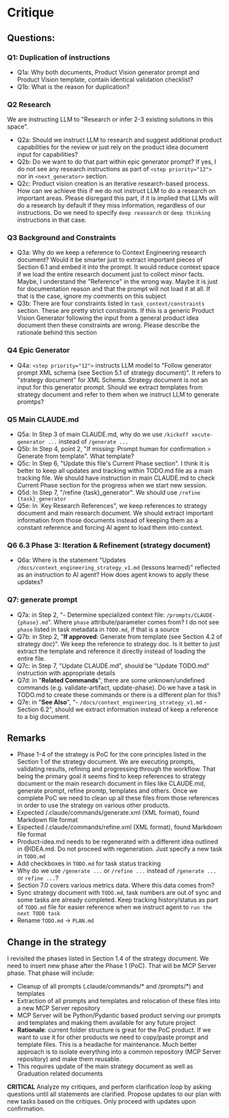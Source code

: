 # Critique

## Questions:

### Q1: Duplication of instructions
- Q1a: Why both documents, Product Vision generator prompt and Product Vision template, contain identical validation checklist? 
- Q1b: What is the reason for duplication?

### Q2 Research 

We are instructing LLM to "Research or infer 2-3 existing solutions in this space". 

- Q2a: Should we instruct LLM to research and suggest additional product capabilities for the review or just rely on the product idea document input for capabilities? 
- Q2b: Do we want to do that part within epic generator prompt? If yes, I do not see any research instructions as part of `<step priority="12">` nor in `<next_generator>` section.
- Q2c: Product vision creation is an iterative research-based process. How can we achieve this if we do not instruct LLM to do a research on important areas. Please disregard this part, if it is implied that LLMs will do a research by default if they miss information, regardless of our instructions. Do we need to specify `deep reasearch` or `deep thinking` instructions in that case.


### Q3 Background and Constraints

- Q3a: Why do we keep a reference to Context Engineering research document? Would it be smarter just to extract important pieces of Section 6.1 and embed it into the prompt. It would reduce context space if we load the entire research document just to collect minor facts. Maybe, I understand the "Reference" in the wrong way. Maybe it is just for documentation reason and that the prompt will not load it at all. If that is the case, ignore my comments on this subject
- Q3b: There are four constraints listed in `task_context/constraints` section. These are pretty strict constraints. If this is a generic Product Vision Generator following the input from a general product idea document then these constraints are wrong. Please describe the rationale behind this section

### Q4 Epic Generator

- Q4a: `<step priority="12">` instructs LLM model to "Follow generator prompt XML schema (see Section 5.1 of strategy document)". It refers to "strategy document" for XML Schema. Strategy document is not an input for this generator prompt. Should we extract templates from strategy document and refer to them when we instruct LLM to generate promtps?
 
### Q5 Main CLAUDE.md

- Q5a: In Step 3 of main CLAUDE.md, why do we use `/kickoff xecute-generator ...` instead of `/generate ...`
- Q5b: In Step 4, point 2, "If missing: Prompt human for confirmation > Generate from template". What template?
- Q5c: In Step 6, "Update this file's Current Phase section". I think it is better to keep all updates and tracking within TODO.md file as a main tracking file. We should have instruction in main CLAUDE.md to check Current Phase section for the progress when we start new session.
- Q5d: In Step 7, "/refine {task}_generator". We should use `/refine {task}_generator`
- Q5e: In `Key Research References", we keep references to strategy document and main research document. We should extract important information from those documents instead of keeping them as a constant reference and forcing AI agent to load them into context.

### Q6 6.3 Phase 3: Iteration & Refinement (strategy document)

- Q6a: Where is the statement "Updates `/docs/context_engineering_strategy_v1.md` (lessons learned)" reflected as an instruction to AI agent? How does agent knows to apply these updates?

### Q7: generate prompt

- Q7a: in Step 2, "- Determine specialized context file: `/prompts/CLAUDE-{phase}.md`". Where `phase` attribute/parameter comes from? I do not see `phase` listed in task metadata in `TODO.md`, if that is a source
- Q7b: in Step 2, "**If approved**: Generate from template (see Section 4.2 of strategy doc)". We keep the reference to strategy doc. Is it better to just extract the template and reference it directly instead of loading the entire file.
- Q7c: in Step 7, "Update CLAUDE.md", should be "Update TODO.md" instruction with appropriate details
- Q7d: in "**Related Commands**", there are some unknown/undefined commands (e.g. validate-artifact, update-phase). Do we have a task in TODO.md to create these commands or there is a different plan for this?
- Q7e: in "**See Also**", "- `/docs/context_engineering_strategy_v1.md` - Section 6.2", should we extract information instead of keep a reference to a big document.

## Remarks
* Phase 1-4 of the strategy is PoC for the core principles listed in the Section 1 of the strategy document. We are executing prompts, validating results, refining and progressing through the workflow. That being the primary goal it seems find to keep references to strategy document or the main research document in files like CLAUDE.md, generate prompt, refine promtp, templates and others. Once we complete PoC we need to clean up all these files from those references in order to use the strategy on various other products.
* Expected /.claude/commands/generate.xml (XML format), found Markdown file format
* Expected /.claude/commands/refine.xml (XML format), found Markdown file format
* Product-idea.md needs to be regenerated with a different idea outlined in @IDEA.md. Do not proceed with regeneration. Just specify a new task in `TODO.md`
* Add checkboxes in `TODO.md` for task status tracking
* Why do we use `/generate ...` or `/refine ...` instead of `/generate ...` or `refine ...`?
* Section 7.0 covers various metrics data. Where this data comes from?
* Sync strategy document with `TODO.md`, task numbers are out of sync and some tasks are already completed. Keep tracking history/status as part of `TODO.md` file for easier reference when we instruct agent to `run the next TODO task`
* Rename `TODO.md` → `PLAN.md`

## Change in the strategy
I revisited the phases listed in Section 1.4 of the strategy document. We need to insert new phase after the Phase 1 (PoC). That will be MCP Server phase. That phase will include:
- Cleanup of all prompts (.claude/commands/* and /prompts/*) and templates 
- Extraction of all prompts and templates and relocation of these files into a new MCP Server repository
- MCP Server will be Python/Pydantic based product serving our prompts and templates and making them available for any future project
- **Rationale**: current folder structure is great for the PoC product. If we want to use it for other products we need to copy/paste prompt and template files. This is a headache for maintenance. Much better approach is to isolate everything into a common repository (MCP Server repository) and make them reusable.
- This requires update of the main strategy document as well as Graduation related documents

**CRITICAL** Analyze my critiques, and perform clarification loop by asking questions until all statements are clarified. Propose updates to our plan with new tasks based on the critiques. Only proceed with updates upon confirmation.
 

